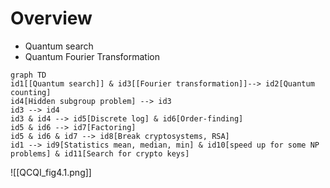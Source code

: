# Overview
- Quantum search
- Quantum Fourier Transformation

```mermaid
graph TD
id1[[Quantum search]] & id3[[Fourier transformation]]--> id2[Quantum counting]
id4[Hidden subgroup problem] --> id3
id3 --> id4
id3 & id4 --> id5[Discrete log] & id6[Order-finding]
id5 & id6 --> id7[Factoring]
id5 & id6 & id7 --> id8[Break cryptosystems, RSA]
id1 --> id9[Statistics mean, median, min] & id10[speed up for some NP problems] & id11[Search for crypto keys]
```

![[QCQI_fig4.1.png]]